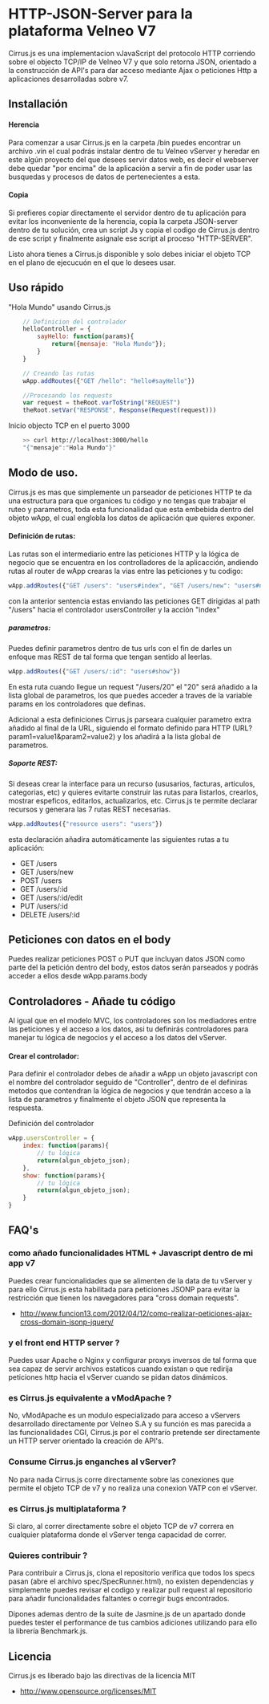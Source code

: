 # HTTP-JSON-Server para la plataforma Velneo V7

Cirrus.js es una implementacion vJavaScript del protocolo HTTP corriendo sobre el objecto TCP/IP de Velneo V7 y que solo retorna JSON, orientado a la construcción de API's para dar acceso mediante Ajax o peticiones Http a aplicaciones desarrolladas sobre v7.

## Installación

#### Herencia
Para comenzar a usar Cirrus.js en la carpeta /bin puedes encontrar un archivo .vin el cual podrás instalar dentro de tu Velneo vServer y heredar en este algún proyecto del que desees servir datos web, es decir el webserver debe quedar "por encima" de la aplicación a servir a fin de poder usar las busquedas y procesos de datos de pertenecientes a esta.

#### Copia
Si prefieres copiar directamente el servidor dentro de tu aplicación para evitar los inconveniente de la herencia, copia la carpeta JSON-server dentro de tu solución, crea un script Js y copia el codigo de Cirrus.js dentro de ese script y finalmente asignale ese script al proceso "HTTP-SERVER".

Listo ahora tienes a Cirrus.js disponible y solo debes iniciar el objeto TCP en el plano de ejecucuón en el que lo desees usar.

## Uso rápido

"Hola Mundo" usando Cirrus.js

```javascript
	// Definicion del controlador
	helloController = {
		sayHello: function(params){
			return({mensaje: "Hola Mundo"});
		}
	}

	// Creando las rutas
	wApp.addRoutes({"GET /hello": "hello#sayHello"})

	//Procesando los requests
	var request = theRoot.varToString("REQUEST")
	theRoot.setVar("RESPONSE", Response(Request(request)))
```

Inicio objecto TCP en el puerto 3000

```bash
	>> curl http://localhost:3000/hello 
	"{"mensaje":"Hola Mundo"}"
```


## Modo de uso.

Cirrus.js es mas que simplemente un parseador de peticiones HTTP te da una estructura para que organices tu código y no tengas que trabajar el ruteo y parametros, toda esta funcionalidad que esta embebida dentro del objeto wApp, el cual englobla los datos de aplicación que quieres exponer.

#### Definición de rutas:

Las rutas son el intermediario entre las peticiones HTTP y la lógica de negocio que se encuentra en los controlladores de la aplicacción, andiendo rutas al router de wApp crearas la vias entre las peticiones y tu codigo:


```javascript
wApp.addRoutes({"GET /users": "users#index", "GET /users/new": "users#new"})
```
con la anterior sentencia estas enviando las peticiones GET dirigidas al path "/users" hacia el controlador usersController y la acción "index"

##### parametros:

Puedes definir parametros dentro de tus urls con el fin de darles un enfoque mas REST de tal forma que tengan sentido al leerlas.

```javascript
wApp.addRoutes({"GET /users/:id": "users#show"})
```

En esta ruta cuando llegue un request "/users/20" el "20" será añadido a la lista global de parametros, los que puedes acceder a traves de la variable params en los controladores que definas.

Adicional a esta definiciones Cirrus.js parseara cualquier parametro extra añadido al final de la URL, siguiendo el formato definido para HTTP (URL?param1=value1&param2=value2) y los añadirá a la lista global de parametros.

##### Soporte REST:

Si deseas crear la interface para un recurso (ususarios, facturas, articulos, categorias, etc) y quieres evitarte construir las rutas para listarlos, crearlos, mostrar espeficos, editarlos, actualizarlos, etc.  Cirrus.js te permite declarar recursos y generara las 7 rutas REST necesarias.

```javascript
wApp.addRoutes({"resource users": "users"})
```
esta declaración añadira automáticamente las siguientes rutas a tu aplicación:

* GET /users
* GET /users/new
* POST /users
* GET /users/:id
* GET /users/:id/edit
* PUT /users/:id
* DELETE /users/:id

## Peticiones con datos en el body

Puedes realizar peticiones POST o PUT que incluyan datos JSON como parte del la petición dentro del body, estos datos serán parseados y podrás acceder a ellos desde wApp.params.body

## Controladores - Añade tu código

Al igual que en el modelo MVC, los controladores son los mediadores entre las peticiones y el acceso a los datos, asi tu definirás controladores para manejar tu lógica de negocios y el acceso a los datos del vServer.


#### Crear el controlador:

Para definir el controlador debes de añadir a wApp un objeto javascript con el nombre del controlador seguido de "Controller", dentro de el definiras metodos que contendran la lógica de negocios y que tendrán acceso a la lista de parametros y finalmente el objeto JSON que representa la respuesta.

Definición del controlador

```javascript
wApp.usersController = {
	index: function(params){
		// tu lógica
		return(algun_objeto_json);
	},
	show: function(params){
		// tu lógica
		return(algun_objeto_json);
	}
}
```
## FAQ's

### como añado funcionalidades HTML + Javascript dentro de mi app v7

Puedes crear funcionalidades que se alimenten de la data de tu vServer y para ello Cirrus.js esta habilitada para peticiones JSONP para evitar la restricción que tienen los navegadores para "cross domain requests".

* http://www.funcion13.com/2012/04/12/como-realizar-peticiones-ajax-cross-domain-jsonp-jquery/

### y el front end HTTP server ?

Puedes usar Apache o Nginx y configurar proxys inversos de tal forma que sea capaz de servir archivos estaticos cuando existan o que redirija peticiones http hacia el vServer cuando se pidan datos dinámicos.

### es Cirrus.js equivalente a vModApache ?

No, vModApache es un modulo especializado para acceso a vServers desarrollado directamente por Velneo S.A y su función es mas parecida a las funcionalidades CGI, Cirrus.js por el contrarío pretende ser directamente un HTTP server orientado la creación de API's.

### Consume Cirrus.js enganches al vServer?

No para nada Cirrus.js corre directamente sobre las conexiones que permite el objeto TCP de v7 y no realiza una conexion VATP con el vServer.

### es Cirrus.js multiplataforma ?

Si claro, al correr directamente sobre el objeto TCP de v7 correra en cualquier plataforma donde el vServer tenga capacidad de correr.

### Quieres contribuir ?

Para contribuir a Cirrus.js, clona el repositorio verifica que todos los specs pasan (abre el archivo spec/SpecRunner.html), no existen dependencias y simplemente puedes revisar el codigo y realizar pull request al repositorio para añadir funcionalidades faltantes o corregir bugs encontrados.

Dipones ademas dentro de la suite de Jasmine.js de un apartado donde puedes tester el performance de tus cambios adiciones utilizando para ello la librería Benchmark.js.

## Licencia

Cirrus.js es liberado bajo las directivas de la licencia MIT

* http://www.opensource.org/licenses/MIT




